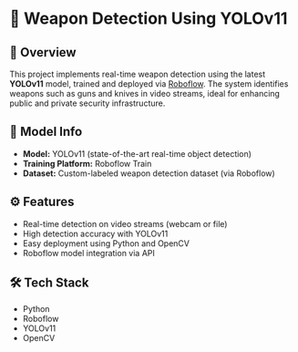 # 🔫 Weapon Detection Using YOLOv11 

## 📌 Overview
This project implements real-time weapon detection using the latest **YOLOv11** model, trained and deployed via [Roboflow](https://roboflow.com). The system identifies weapons such as guns and knives in video streams, ideal for enhancing public and private security infrastructure.

## 🧠 Model Info
- **Model:** YOLOv11 (state-of-the-art real-time object detection)
- **Training Platform:** Roboflow Train
- **Dataset:** Custom-labeled weapon detection dataset (via Roboflow)

## ⚙️ Features
- Real-time detection on video streams (webcam or file)
- High detection accuracy with YOLOv11
- Easy deployment using Python and OpenCV
- Roboflow model integration via API

## 🛠️ Tech Stack
- Python  
- Roboflow  
- YOLOv11  
- OpenCV  
